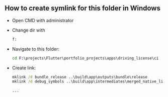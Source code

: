 ## How to create symlink for this folder in Windows

- Open CMD with administrator
- Change dir with

  ```cmd
  f:
  ```

- Navigate to this folder:

  ```cmd
  cd F:\projects\Flutter\portfolio_projects\apps\driving_license\ci
  ```

- Create link:

  ```cmd
  mklink /d bundle_release ..\build\app\outputs\bundle\release
  mklink /d debug_symbols ..\build\app\intermediates\merged_native_libs\release\out\lib

  ...
  ```
